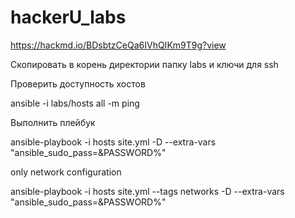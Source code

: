 # hackerU_labs

https://hackmd.io/BDsbtzCeQa6IVhQIKm9T9g?view

Скопировать в корень директории папку labs и ключи для ssh

Проверить доступность хостов

ansible -i labs/hosts all -m ping

Выполнить плейбук

ansible-playbook -i hosts site.yml -D --extra-vars "ansible_sudo_pass=&PASSWORD%"

only network configuration

ansible-playbook -i hosts site.yml --tags networks -D --extra-vars "ansible_sudo_pass=&PASSWORD%"

